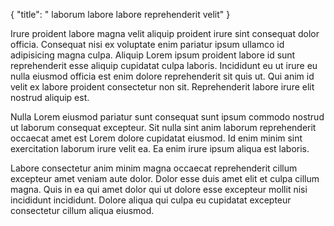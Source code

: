 {
  "title": " laborum labore labore reprehenderit velit"
}

Irure proident labore magna velit aliquip proident irure sint consequat dolor officia. Consequat nisi ex voluptate enim pariatur ipsum ullamco id adipisicing magna culpa. Aliquip Lorem ipsum proident labore id sunt reprehenderit esse aliquip cupidatat culpa laboris. Incididunt eu ut irure eu nulla eiusmod officia est enim dolore reprehenderit sit quis ut. Qui anim id velit ex labore proident consectetur non sit. Reprehenderit labore irure elit nostrud aliquip est.

Nulla Lorem eiusmod pariatur sunt consequat sunt ipsum commodo nostrud ut laborum consequat excepteur. Sit nulla sint anim laborum reprehenderit occaecat amet est Lorem dolore cupidatat eiusmod. Id enim minim sint exercitation laborum irure velit ea. Ea enim irure ipsum aliqua est laboris.

Labore consectetur anim minim magna occaecat reprehenderit cillum excepteur amet veniam aute dolor. Dolor esse duis amet elit et culpa cillum magna. Quis in ea qui amet dolor qui ut dolore esse excepteur mollit nisi incididunt incididunt. Dolore aliqua qui culpa eu cupidatat excepteur consectetur cillum aliqua eiusmod.